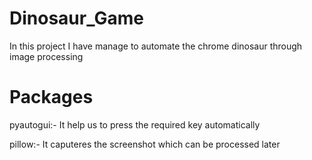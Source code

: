 # Dinosaur_Game
In this project I have manage to automate the chrome dinosaur through image processing

# Packages

pyautogui:- It help us to press the required key automatically

pillow:- It caputeres the screenshot which can be processed later
